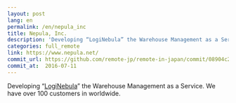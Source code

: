 ```yaml
---
layout: post
lang: en
permalink: /en/nepula_inc
title: Nepula, Inc.
description: 'Developing “LogiNebula” the Warehouse Management as a Service. We have over 100 customers in worldwide.'
categories: full_remote
link: https://www.nepula.net/
commit_url: https://github.com/remote-jp/remote-in-japan/commit/08904c2262df25da00271ffe43093ed861e6d679
commit_at:  2016-07-11
---
```


<p>Developing “<a href="https://loginebula.com">LogiNebula</a>” the Warehouse Management as a Service. We have over 100 customers in worldwide.</p>
